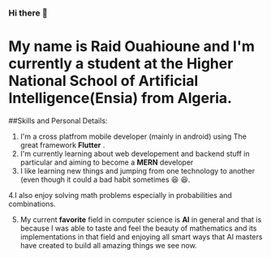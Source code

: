 ### Hi there 👋

<!--
**RaidOuahioune/RaidOuahioune** is a ✨ _special_ ✨ repository because its `README.md` (this file) appears on your GitHub profile.

Here are some ideas to get you started:

- 🔭 I’m currently working on ...
- 🌱 I’m currently learning ...
- 👯 I’m looking to collaborate on ...
- 🤔 I’m looking for help with ...
- 💬 Ask me about ...
- 📫 How to reach me: ...
- 😄 Pronouns: ...
- ⚡ Fun fact: ...
-->
# My name is Raid Ouahioune and I'm currently a student at the Higher National School of Artificial Intelligence(Ensia) from Algeria.


##Skills and Personal Details:

1. I'm a cross platfrom mobile developer (mainly in android) using The great framework **Flutter** .
2. I'm currently learning about web developement and backend stuff in particular and aiming to become a **MERN** developer
3. I like learning new things and jumping from one technology to another (even though it could a bad habit sometimes :laughing:
:satisfied:.


4.I also enjoy solving math problems especially in probabilities and combinations.

5. My current **favorite** field in computer science is **AI** in general and that is because I was able to taste and feel the beauty of mathematics and its implementations in that field and enjoying all smart ways that AI masters have created to build all amazing things we see now.

